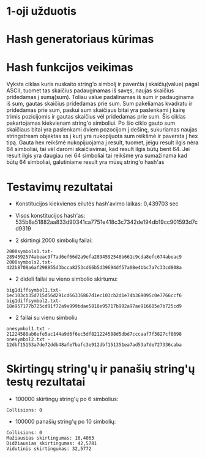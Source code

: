 # 1-oji užduotis

# Hash generatoriaus kūrimas

# Hash funkcijos veikimas

Vyksta ciklas kuris nuskaito string'o simbolį ir paverčia į skaičių(value) pagal ASCII, tuomet tas skaičius padauginamas iš savęs, naujas skaičius pridedamas į sumą(sum). Toliau value padalinamas iš sum ir padauginama iš sum, gautas skaičius pridedamas prie sum. Sum pakeliamas kvadratu ir pridedamas prie sum, paskui sum skaičiaus bitai yra paslenkami į kairę trimis pozicijomis ir gautas skaičius  vėl pridedamas prie sum. Šis ciklas pakartojamas kiekvienam string'o simboliui. Po šio ciklo gauto sum skaičiaus bitai yra paslenkami dviem pozocijom į dešinę, sukuriamas naujas stringstream objektas ss į kurį yra nukopijuota sum reikšmė ir paversta į hex tipą. Gauta hex reikšmė nukopijuojama į result, tuomet, jeigu result ilgis nėra 64 simboliai, tai vėl daromi skaičiavimai, kad result ilgis būtų bent 64. Jei result ilgis yra daugiau nei 64 simboliai tai reikšmė yra sumažinama kad būtų 64 simboliai, galutiniame result yra mūsų string'o hash'as 

# Testavimų rezultatai

- Konstitucijos kiekvienos eilutės hash'avimo laikas: 0,439703 sec
- Visos konstitucijos hash'as: 535b8a51882aa833d90341ca7751e418c3c7342de194db19cc901593d7cd9319

- 2 skirtingi 2000 simbolių failai:
```
2000symbols1.txt- 2894592574abeac9f7ad6ef66d2a9efa2894592548b661c9cda8efc674abeac9
2000symbols2.txt- 422b8708a6af298855d3bcca8253cd66b5d39694df57a08e4bbc7a7c33cd808a
```
- 2 dideli failai su vieno simbolio skirtumu:
```
big1diffsymbol1.txt- 1ec103cb35d715d56d291cd66336867d1ec103cb2d1e74b369095c0e7766ccf6
big1diffsymbol2.txt- 18e957177b725cd91f72a9a999bdae5818e95717b992a97ae916685e7b725cd9
```
- 2 failai su vienu simboliu
```
onesymbol1.txt - 21224588ab6efe5ac144a9d6f6ec5df821224588d5dbd7cccaaf7f3827cf8698
onesymbol2.txt - 12dbf15153a7de72ddb48afe7bafc3e912dbf151351ea7ad53a7de727336caba
```

# Skirtingų string'ų ir panašių string'ų testų rezultatai

- 100000 skirtingų string'ų po 6 simbolius:
```
Collisions: 0
```
- 100000 panašių string'ų po 10 simbolių:
```
Collisions: 0
Mažiausias skirtingumas: 16,4063
Didžiausias skirtingumas: 42,5781
Vidutinis skirtingumas: 32,5772
```

